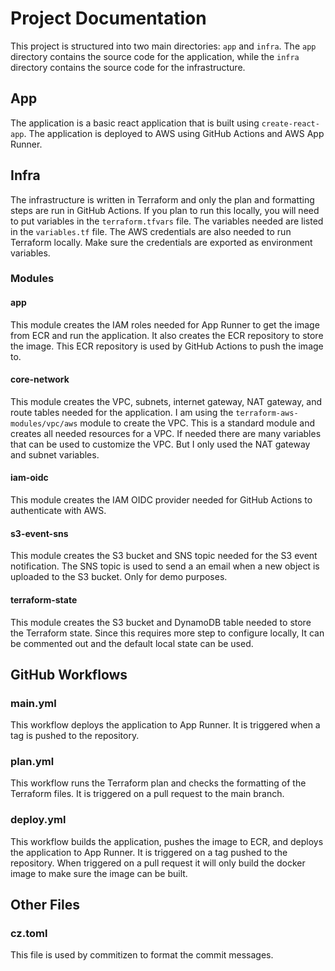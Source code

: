 # Project Documentation

This project is structured into two main directories: `app` and `infra`. The `app` directory contains the source code for the application, while the `infra` directory contains the source code for the infrastructure.

## App

The application is a basic react application that is built using `create-react-app`. The application is deployed to AWS using GitHub Actions and AWS App Runner.

## Infra

The infrastructure is written in Terraform and only the plan and formatting steps are run in GitHub Actions. If you plan to run this locally, you will need to put variables in the `terraform.tfvars` file. The variables needed are listed in the `variables.tf` file. The AWS credentials are also needed to run Terraform locally. Make sure the credentials are exported as environment variables.

### Modules

#### app

This module creates the IAM roles needed for App Runner to get the image from ECR and run the application. It also creates the ECR repository to store the image. This ECR repository is used by GitHub Actions to push the image to.

#### core-network

This module creates the VPC, subnets, internet gateway, NAT gateway, and route tables needed for the application. I am using the `terraform-aws-modules/vpc/aws` module to create the VPC. This is a standard module and creates all needed resources for a VPC. If needed there are many variables that can be used to customize the VPC. But I only used the NAT gateway and subnet variables.

#### iam-oidc

This module creates the IAM OIDC provider needed for GitHub Actions to authenticate with AWS.

#### s3-event-sns

This module creates the S3 bucket and SNS topic needed for the S3 event notification. The SNS topic is used to send a an email when a new object is uploaded to the S3 bucket. Only for demo purposes.

#### terraform-state

This module creates the S3 bucket and DynamoDB table needed to store the Terraform state. Since this requires more step to configure locally, It can be commented out and the default local state can be used.

## GitHub Workflows

### main.yml

This workflow deploys the application to App Runner. It is triggered when a tag is pushed to the repository.

### plan.yml

This workflow runs the Terraform plan and checks the formatting of the Terraform files. It is triggered on a pull request to the main branch.

### deploy.yml

This workflow builds the application, pushes the image to ECR, and deploys the application to App Runner. It is triggered on a tag pushed to the repository. When triggered on a pull request it will only build the docker image to make sure the image can be built.

## Other Files

### cz.toml

This file is used by commitizen to format the commit messages.
